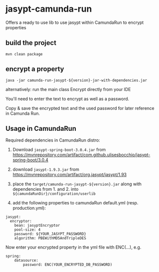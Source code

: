 # jasypt-camunda-run
Offers a ready to use lib to use jasypt within CamundaRun to encrypt properties

## build the project
```mvn clean package```

## encrypt a property
```java -jar camunda-run-jasypt-${version}-jar-with-dependencies.jar```

alternatively: run the main class Encrypt directly from your IDE

You'll need to enter the text to encrypt as well as a password.

Copy & save the encrypted text and the used password for later reference in Camunda Run.

## Usage in CamundaRun

Required dependencies in CamundaRun distro:
1. Download ```jasypt-spring-boot-3.0.4.jar``` from https://mvnrepository.com/artifact/com.github.ulisesbocchio/jasypt-spring-boot/3.0.4 
2. download ```jasypt-1.9.3.jar``` from https://mvnrepository.com/artifact/org.jasypt/jasypt/1.93

3. place the ```target/camunda-run-jasypt-${version}.jar``` along with dependencies from 1. and 2. into 
    ```${camundaRunDir}/configuration/userlib```
4. add the following properties to camundaRun default.yml (resp. production.yml):
```
jasypt:
  encryptor:
    bean: jasyptEncryptor
    pool-size: 4
    password: ${YOUR_JASYPT_PASSWORD}
    algorithm: PBEWithMD5AndTripleDES 
```

Now enter your encrypted property in the yml file with ENC(...), e.g.
```
spring:
    datasource:
        password: ENC(YOUR_ENCRYPTED_DB_PASSWORD)
```